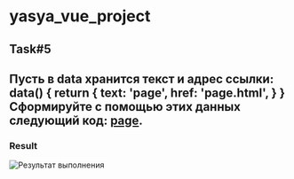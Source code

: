 # yasya_vue_project

## Task#5

<h2>Пусть в data хранится текст и адрес ссылки:
data() {
	return {
		text: 'page',
		href: 'page.html',
	}
}
Сформируйте с помощью этих данных следующий код:
<a href="page.html">page</a>.
</h2>

### Result

![Результат выполнения](./assets/Screenshot_1.png)
